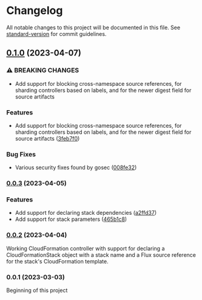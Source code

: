 # Changelog

All notable changes to this project will be documented in this file. See [standard-version](https://github.com/conventional-changelog/standard-version) for commit guidelines.

## [0.1.0](https://github.com/awslabs/aws-cloudformation-controller-for-flux/compare/v0.0.3...v0.1.0) (2023-04-07)


### ⚠ BREAKING CHANGES

* Add support for blocking cross-namespace source references, for sharding controllers based on labels, and for the newer digest field for source artifacts

### Features

* Add support for blocking cross-namespace source references, for sharding controllers based on labels, and for the newer digest field for source artifacts ([3feb7f0](https://github.com/awslabs/aws-cloudformation-controller-for-flux/commit/3feb7f0c7ea93498091f9f7df434a577b0abe081))


### Bug Fixes

* Various security fixes found by gosec ([008fe32](https://github.com/awslabs/aws-cloudformation-controller-for-flux/commit/008fe322137090a50d7c1f9cd0f930c7052bda4e))

### [0.0.3](https://github.com/awslabs/aws-cloudformation-controller-for-flux/compare/v0.0.2...v0.0.3) (2023-04-05)


### Features

* Add support for declaring stack dependencies ([a2ffd37](https://github.com/awslabs/aws-cloudformation-controller-for-flux/commit/a2ffd37bf0c3ac45760f33018e0977fe3aa62965))
* Add support for stack parameters ([465b1c8](https://github.com/awslabs/aws-cloudformation-controller-for-flux/commit/465b1c8933304a2a74471062a7ccd7a82c3cee5e))

### [0.0.2](https://github.com/awslabs/aws-cloudformation-controller-for-flux/compare/v0.0.1...v0.0.2) (2023-04-04)

Working CloudFormation controller with support for declaring a CloudFormationStack object with a stack name and
a Flux source reference for the stack's CloudFormation template.

### 0.0.1 (2023-03-03)

Beginning of this project
